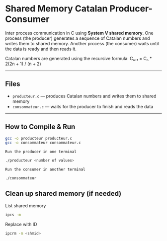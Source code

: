 
# Shared Memory Catalan Producer-Consumer

Inter process communication in C using **System V shared memory**. One process (the producer) generates a sequence of Catalan numbers and writes them to shared memory. Another process (the consumer) waits until the data is ready and then reads it.

Catalan numbers are generated using the recursive formula:
Cₙ₊₁ = Cₙ * 2(2n + 1) / (n + 2)

---

## Files

- `producteur.c` — produces Catalan numbers and writes them to shared memory  
- `consommateur.c` — waits for the producer to finish and reads the data

---

## How to Compile & Run

```bash
gcc -o producteur producteur.c
gcc -o consommateur consommateur.c
```
`Run the producer in one terminal`
```bash
./producteur <number of values>
```

`Run the consumer in another terminal`
```bash
./consommateur
```

## Clean up shared memory (if needed)

List shared memory
```bash
ipcs -m
```
Replace <shmid> with ID
```bash
ipcrm -m <shmid>
```


